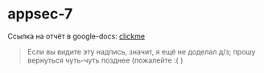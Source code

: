 # appsec-7

Ссылка на отчёт в google-docs: [clickme](https://docs.google.com/document/d/1iuR8aaJ8BDrWevzpBNrcudvZF4NQHx_-2jbRbGt1gQw/edit?usp=sharing)

> Если вы видите эту надпись, значит, я ещё не доделал д/з; прошу вернуться чуть-чуть позднее (пожалейте :( )
